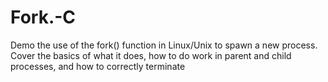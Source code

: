# Fork.-C
Demo the use of the fork() function in Linux/Unix to spawn a new process. Cover the basics of what it does, how to do work in parent and child processes, and how to correctly terminate
